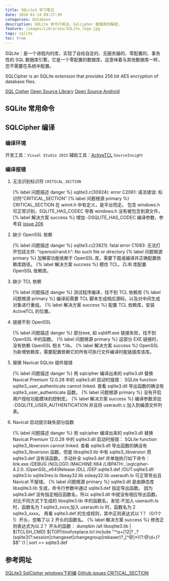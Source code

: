 ```yaml
---
title: SQLite3 学习笔记
date: 2020-01-14 09:27:39
categories: Database
description: SQLite 命令行用法，Sqlcipher 数据库加解密。
feature: /images/Libraries/SQLite_logo.jpg
tags: sqlite
toc: true
---
```


SQLite：是一个进程内的库，实现了自给自足的、无服务器的、零配置的、事务性的 SQL 数据库引擎。它是一个零配置的数据库，这意味着与其他数据库一样，您不需要在系统中配置。

SQLCipher is an SQLite extension that provides 256 bit AES encryption of database files.

[SQL Cipher](https://www.zetetic.net/sqlcipher/)
[Open Source Library](https://github.com/sqlcipher/sqlcipher)
[Open Source Android](https://github.com/sqlcipher/android-database-sqlcipher)


<!-- More -->

## SQLite 常用命令

## SQLCipher 编译

### 编译环境

开发工具：`Visual Studio 2015`
辅助工具：[ActiveTCL](https://www.activestate.com/products/tcl/) `SourceInsight`

### 编译报错

1. 无法识别标识符 `CRITICAL_SECTION`

    {% label 问题描述 danger %}
    sqlite3.c(30924): error C2061: 语法错误: 标识符“CRITICAL_SECTION”
    {% label 问题根源 primary %}
    CRITICAL_SECTION 在 winnt.h 中有定义，是平台而定。
    包含 windows.h 可正常识别，SQLITE_HAS_CODEC 导致 windows.h 没有被包含到源文件。
    {% label 解决方案 success %}
    增加 -DSQLITE_HAS_CODEC 编译参数，参考自 [issue 206](https://github.com/sqlcipher/sqlcipher/issues/206)

1. 缺少 OpenSSL 依赖

    {% label 问题描述 danger %}
    sqlite3.c(23821): fatal error C1083: 无法打开包括文件: “openssl/rand.h”: No such file or directory
    {% label 问题根源 primary %}
    加解密功能依赖于 OpenSSL 库，需要下载或编译并正确配置依赖库路径。
    {% label 解决方案 success %}
    模仿 TCL、ZLIB 库配置 OpenSSL 依赖库。

1. 缺少 TCL 依赖

    {% label 问题描述 danger %}
    测试程序编译，找不到 TCL 依赖库
    {% label 问题根源 primary %}
    编译前需要 TCL 脚本生成相应源码，以及对中间生成对象进行重组。
    {% label 解决方案 success %}
    配置 TCL 依赖库，安装 ActiveTCL 的位置。

1. 链接不到 OpenSSL

    {% label 问题描述 danger %}
    部分exe, 如 sqldiff.exe 链接失败，找不到 OpenSSL 中的函数。
    {% label 问题根源 primary %}
    这部分 EXE 链接时，没有依赖 OpenSSL 相关 *.lib。
    {% label 解决方案 success %}
    OpenSSL 为新增依赖库，需要配置依赖它的所有可执行文件编译时能链接库该库。

1. 替换 Navicat SQLite 插件报错

    {% label 问题描述 danger %}
    用 sqlcipher 编译出来的 sqlite3.dll 替换 Navicat Premium 12.0.28 中的 sqlite3.dll 启动时报错：
    SQLite function sqlite3_user_authenticate cannot linked. 查看 sqlite3.dll 导出函数的确没有 sqlite3_user_authenticate 函数。
    {% label 问题根源 primary %}
    没有开启用户授权功能模块的控制宏。
    {% label 解决方案 success %}
    编译参数添加 -DSQLITE_USER_AUTHENTICATION 并且将 userauth.c 加入到编源文件列表。

1. Navicat 启动提示缺失部分函数

    {% label 问题描述 danger %}
    用 sqlcipher 编译出来的 sqlite3.dll 替换 Navicat Premium 12.0.28 中的 sqlite3.dll 启动时报错：
    SQLite function sqlite3_libversion cannot linked.
    查看 sqlite3.dll 导出函数的确没有 sqlite3_libversion 函数，但是 libsqlite3.lib 中有 sqlite3_libversion 而 sqlite3.def 没有该函数。
    手动补全 sqlite3.def 并单独执行如下命令：
        link.exe /DEBUG   /NOLOGO /MACHINE:X64  /LIBPATH:..\sqlcipher-4.2.0\..\OpenSSL_x64\Release /DLL /DEF:sqlite3.def /OUT:sqlite3.dll sqlite3.lo sqlite3res.lo  libeay32.lib ssleay32.lib  userauth.lo
    可正常导出且 Navicat 不报错。
    {% label 问题根源 primary %}
    sqlite3.dll 是由静态库 libsqlite3.lib 生成，命令行参数中通过 sqlite3.def 指定导出函数。
    因为 sqlite3.def 没有指定相应函数名，所以 sqlite3.dll 中就没有相应导出函数。
    对比不同方式下生成的 libsqlite3.lib 中的函数名，发现:不加入 userauth.lo 时，函数名为 1 sqlite3_xxxx;加入 userauth.lo 时，函数名为 2 sqlite3_xxxx。
    再看 sqlite3.def 的生成规则，其中正则表达式以 1？（0/1个1）开头，忽略了以 2 开头的函数名。
    {% label 解决方案 success %}
    修改正则表达式为以 2？ 开头的函数：
        dumpbin /all libsqlite3.lib | $(TCLSH_CMD) $(TOP)\tool\replace.tcl include "^\s+[12]? _?(sqlite3(?:session|changeset|changegroup|rebaser)?_[^@]*)(?:@\d+)?$$" \1 | sort >> sqlite3.def


## 参考网址

[SQLite3 SqlCipher windows下的编](https://www.zetetic.net/sqlcipher/)
[Github issues CRITICAL_SECTION](https://github.com/sqlcipher/sqlcipher/issues/206)

